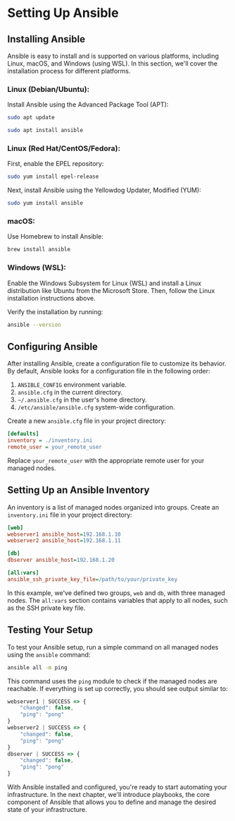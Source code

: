 # Setting Up Ansible

## Installing Ansible

Ansible is easy to install and is supported on various platforms, including Linux, macOS, and Windows (using WSL). In this section, we'll cover the installation process for different platforms.

### Linux (Debian/Ubuntu):

Install Ansible using the Advanced Package Tool (APT):

```bash
sudo apt update
```

```bash
sudo apt install ansible
```

### Linux (Red Hat/CentOS/Fedora):

First, enable the EPEL repository:

```bash
sudo yum install epel-release
```

Next, install Ansible using the Yellowdog Updater, Modified (YUM):

```bash
sudo yum install ansible
```

### macOS:

Use Homebrew to install Ansible:

```bash
brew install ansible
```

### Windows (WSL):

Enable the Windows Subsystem for Linux (WSL) and install a Linux distribution like Ubuntu from the Microsoft Store. Then, follow the Linux installation instructions above.

Verify the installation by running:

```bash
ansible --version
```

## Configuring Ansible

After installing Ansible, create a configuration file to customize its behavior. By default, Ansible looks for a configuration file in the following order:

1. `ANSIBLE_CONFIG` environment variable.
2. `ansible.cfg` in the current directory.
3. `~/.ansible.cfg` in the user's home directory.
4. `/etc/ansible/ansible.cfg` system-wide configuration.

Create a new `ansible.cfg` file in your project directory:

```cfg
[defaults] 
inventory = ./inventory.ini
remote_user = your_remote_user
```

Replace `your_remote_user` with the appropriate remote user for your managed nodes.

## Setting Up an Ansible Inventory

An inventory is a list of managed nodes organized into groups. Create an `inventory.ini` file in your project directory:

```ini
[web]
webserver1 ansible_host=192.168.1.10
webserver2 ansible_host=192.168.1.11

[db]
dbserver ansible_host=192.168.1.20

[all:vars]
ansible_ssh_private_key_file=/path/to/your/private_key
```

In this example, we've defined two groups, `web` and `db`, with three managed nodes. The `all:vars` section contains variables that apply to all nodes, such as the SSH private key file.

## Testing Your Setup

To test your Ansible setup, run a simple command on all managed nodes using the `ansible` command:

```bash
ansible all -m ping
```

This command uses the `ping` module to check if the managed nodes are reachable. If everything is set up correctly, you should see output similar to:

```javascript
webserver1 | SUCCESS => {
    "changed": false,
    "ping": "pong"
}
webserver2 | SUCCESS => {
    "changed": false,
    "ping": "pong"
}
dbserver | SUCCESS => {
    "changed": false,
    "ping": "pong"
}
```

With Ansible installed and configured, you're ready to start automating your infrastructure. In the next chapter, we'll introduce playbooks, the core component of Ansible that allows you to define and manage the desired state of your infrastructure.
